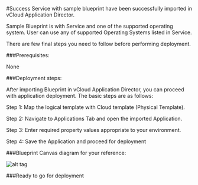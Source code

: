 #Success
Service with sample blueprint have been successfully imported in vCloud Application Director. 

Sample Blueprint is with Service and one of the supported operating system. User can use any of supported Operating Systems listed in Service. 

There are few final steps you need to follow before performing deployment.


###Prerequisites:

None

###Deployment steps:

After importing Blueprint in vCloud Application Director, you can proceed with application deployment. The basic steps are as follows:

Step 1: Map the logical template with Cloud  template (Physical Template).

Step 2: Navigate to Applications Tab and open the imported Application.

Step 3: Enter required property values appropriate to your environment.

Step 4: Save the Application and proceed for deployment


###Blueprint Canvas diagram for your reference: 

![alt tag](https://raw.github.com/vmware-applicationdirector/solutions-import-beta/VMware-vFabric-GemFire6_6-Service-50/VMware-vFabric-GemFire-6.6-Service-Canvas.png)

###Ready to go for deployment




 








